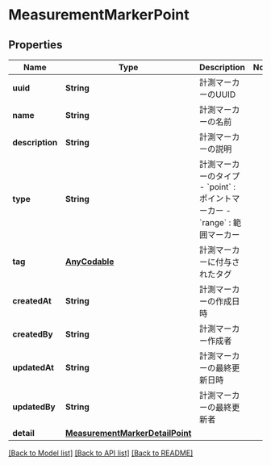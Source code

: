 # MeasurementMarkerPoint

## Properties
Name | Type | Description | Notes
------------ | ------------- | ------------- | -------------
**uuid** | **String** | 計測マーカーのUUID | 
**name** | **String** | 計測マーカーの名前 | 
**description** | **String** | 計測マーカーの説明 | 
**type** | **String** | 計測マーカーのタイプ - &#x60;point&#x60; : ポイントマーカー - &#x60;range&#x60; : 範囲マーカー | 
**tag** | [**AnyCodable**](.md) | 計測マーカーに付与されたタグ | 
**createdAt** | **String** | 計測マーカーの作成日時 | 
**createdBy** | **String** | 計測マーカー作成者 | 
**updatedAt** | **String** | 計測マーカーの最終更新日時 | 
**updatedBy** | **String** | 計測マーカーの最終更新者 | 
**detail** | [**MeasurementMarkerDetailPoint**](MeasurementMarkerDetailPoint.md) |  | 

[[Back to Model list]](../README.md#documentation-for-models) [[Back to API list]](../README.md#documentation-for-api-endpoints) [[Back to README]](../README.md)



